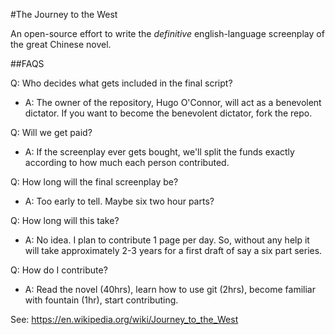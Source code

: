 #The Journey to the West

An open-source effort to write the *definitive* english-language screenplay of the great Chinese novel.

##FAQS

Q: Who decides what gets included in the final script?
- A: The owner of the repository, Hugo O'Connor, will act as a benevolent dictator. If you want to become the benevolent dictator, fork the repo.

Q: Will we get paid?
- A: If the screenplay ever gets bought, we'll split the funds exactly according to how much each person contributed.

Q: How long will the final screenplay be?
- A: Too early to tell. Maybe six two hour parts?

Q: How long will this take?
- A: No idea. I plan to contribute 1 page per day. So, without any help it will take approximately 2-3 years for a first draft of say a six part series.

Q: How do I contribute?
- A: Read the novel (40hrs), learn how to use git (2hrs), become familiar with fountain (1hr), start contributing.

See: https://en.wikipedia.org/wiki/Journey_to_the_West